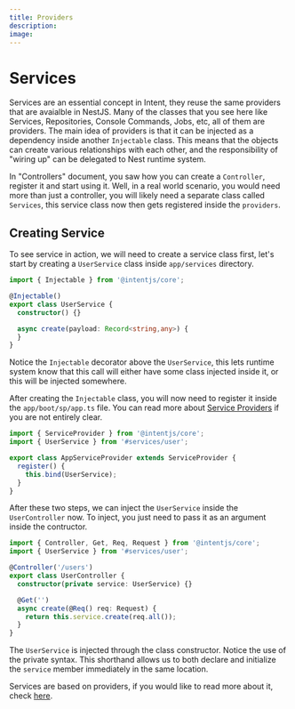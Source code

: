 ```yaml
---
title: Providers
description:
image:
---
```

# Services

Services are an essential concept in Intent, they reuse the same providers that are avaialble in NestJS. Many of the classes that you see here like
Services, Repositories, Console Commands, Jobs, etc, all of them are providers. The main idea of providers is that it can be injected as a dependency inside another `Injectable` class.
This means that the objects can create various relationships with each other, and the responsibility of "wiring up" can be delegated to Nest runtime system.

In "Controllers" document, you saw how you can create a `Controller`, register it and start using it. Well, in a real world scenario, you would need more than just a controller,
you will likely need a separate class called `Services`, this service class now then gets registered inside the `providers`.

## Creating Service

To see service in action, we will need to create a service class first, let's start by creating a `UserService` class inside `app/services` directory.

```ts
import { Injectable } from '@intentjs/core';

@Injectable()
export class UserService {
  constructor() {}

  async create(payload: Record<string,any>) {
  }
}
```

Notice the `Injectable` decorator above the `UserService`, this lets runtime system know that this call will either have some class injected inside it, or this will be injected somewhere.

After creating the `Injectable` class, you will now need to register it inside the `app/boot/sp/app.ts` file. You can read more about
[Service Providers](./service-providers.md) if you are not entirely clear.

```ts
import { ServiceProvider } from '@intentjs/core';
import { UserService } from '#services/user';

export class AppServiceProvider extends ServiceProvider {
  register() {
    this.bind(UserService);
  }
}
```

After these two steps, we can inject the `UserService` inside the `UserController` now. To inject, you just need to pass it as an argument inside the contructor.

```ts
import { Controller, Get, Req, Request } from '@intentjs/core';
import { UserService } from '#services/user';

@Controller('/users')
export class UserController {
  constructor(private service: UserService) {}

  @Get('')
  async create(@Req() req: Request) {
    return this.service.create(req.all());
  }
}
```

The `UserService` is injected through the class constructor. Notice the use of the private syntax. This shorthand allows us to both declare and initialize the `service` member immediately in the same location.

Services are based on providers, if you would like to read more about it, check [here](./providers.md).